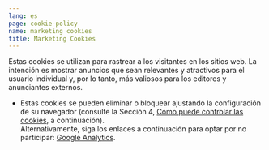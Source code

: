 ```yaml
---
lang: es
page: cookie-policy
name: marketing cookies
title: Marketing Cookies
---
```


Estas cookies se utilizan para rastrear a los visitantes en los sitios web.  La intención es mostrar anuncios que sean relevantes y atractivos para el usuario individual y, por lo tanto, más valiosos para los editores y anunciantes externos.

* Estas cookies se pueden eliminar o bloquear ajustando la configuración de su navegador (consulte la Sección 4, <a href="#control-cookies"> Cómo puede controlar las cookies</a>, a continuación).<br>Alternativamente, siga los enlaces a continuación para optar por no participar: <a class="" href="https://tools.google.com/dlpage/gaoptout">Google Analytics</a>.